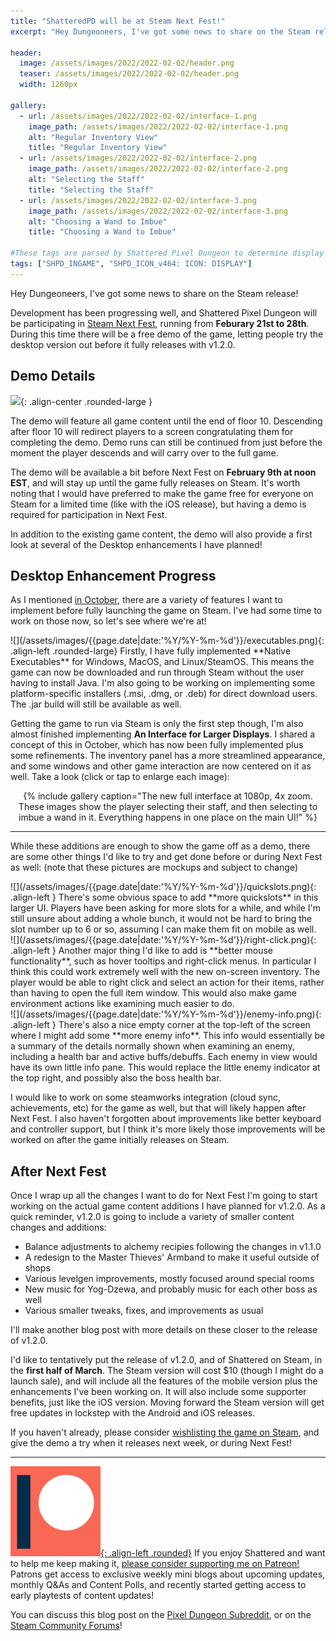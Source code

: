 ```yaml
---
title: "ShatteredPD will be at Steam Next Fest!"
excerpt: "Hey Dungeoneers, I've got some news to share on the Steam release! Development has been progressing well, and Shattered Pixel Dungeon will be participating in Steam Next Fest, running from Feburary 21st to 28th. During this time there will be a free demo of the game, letting people try the desktop version out before it fully releases with v1.2.0."

header:
  image: /assets/images/2022/2022-02-02/header.png
  teaser: /assets/images/2022/2022-02-02/header.png
  width: 1260px

gallery:
  - url: /assets/images/2022/2022-02-02/interface-1.png
    image_path: /assets/images/2022/2022-02-02/interface-1.png
    alt: "Regular Inventory View"
    title: "Regular Inventory View"
  - url: /assets/images/2022/2022-02-02/interface-2.png
    image_path: /assets/images/2022/2022-02-02/interface-2.png
    alt: "Selecting the Staff"
    title: "Selecting the Staff"
  - url: /assets/images/2022/2022-02-02/interface-3.png
    image_path: /assets/images/2022/2022-02-02/interface-3.png
    alt: "Choosing a Wand to Imbue"
    title: "Choosing a Wand to Imbue"

#These tags are parsed by Shattered Pixel Dungeon to determine display in its news feed
tags: ["SHPD_INGAME", "SHPD_ICON_v464: ICON: DISPLAY"]
---
```


Hey Dungeoneers, I've got some news to share on the Steam release!

Development has been progressing well, and Shattered Pixel Dungeon will be participating in [Steam Next Fest](https://store.steampowered.com/sale/nextfest), running from **Feburary 21st to 28th**. During this time there will be a free demo of the game, letting people try the desktop version out before it fully releases with v1.2.0.

## Demo Details

![](/assets/images/{{page.date|date:'%Y/%Y-%m-%d'}}/steam-demo.png){: .align-center .rounded-large }

The demo will feature all game content until the end of floor 10. Descending after floor 10 will redirect players to a screen congratulating them for completing the demo. Demo runs can still be continued from just before the moment the player descends and will carry over to the full game.

The demo will be available a bit before Next Fest on **February 9th at noon EST**, and will stay up until the game fully releases on Steam. It's worth noting that I would have preferred to make the game free for everyone on Steam for a limited time (like with the iOS release), but having a demo is required for participation in Next Fest.

In addition to the existing game content, the demo will also provide a first look at several of the Desktop enhancements I have planned!

## Desktop Enhancement Progress

As I mentioned [in October](/blog/shattered-pixel-dungeon-is-coming-to-steam.html#new-pc-features), there are a variety of features I want to implement before fully launching the game on Steam. I've had some time to work on those now, so let's see where we're at!

<div markdown="1" style="display: inline-block;">
![](/assets/images/{{page.date|date:'%Y/%Y-%m-%d'}}/executables.png){: .align-left .rounded-large}
Firstly, I have fully implemented **Native Executables** for Windows, MacOS, and Linux/SteamOS. This means the game can now be downloaded and run through Steam without the user having to install Java. I'm also going to be working on implementing some platform-specific installers (.msi, .dmg, or .deb) for direct download users. The .jar build will still be available as well.
</div>

Getting the game to run via Steam is only the first step though, I'm also almost finished implementing **An Interface for Larger Displays**. I shared a concept of this in October, which has now been fully implemented plus some refinements. The inventory panel has a more streamlined appearance, and some windows and other game interaction are now centered on it as well. Take a look (click or tap to enlarge each image):


<center>{% include gallery caption="The new full interface at 1080p, 4x zoom. These images show the player selecting their staff, and then selecting to imbue a wand in it. Everything happens in one place on the main UI!" %}</center>

---

While these additions are enough to show the game off as a demo, there are some other things I'd like to try and get done before or during Next Fest as well: (note that these pictures are mockups and subject to change)

<div markdown="1" style="display: inline-block;">
![](/assets/images/{{page.date|date:'%Y/%Y-%m-%d'}}/quickslots.png){: .align-left }
There's some obvious space to add **more quickslots** in this larger UI. Players have been asking for more slots for a while, and while I'm still unsure about adding a whole bunch, it would not be hard to bring the slot number up to 6 or so, assuming I can make them fit on mobile as well.
</div>

<div markdown="1" style="display: inline-block;">
![](/assets/images/{{page.date|date:'%Y/%Y-%m-%d'}}/right-click.png){: .align-left }
Another major thing I'd like to add is **better mouse functionality**, such as hover tooltips and right-click menus. In particular I think this could work extremely well with the new on-screen inventory. The player would be able to right click and select an action for their items, rather than having to open the full item window. This would also make game environment actions like examining much easier to do.
</div>

<div markdown="1" style="display: inline-block;">
![](/assets/images/{{page.date|date:'%Y/%Y-%m-%d'}}/enemy-info.png){: .align-left }
There's also a nice empty corner at the top-left of the screen where I might add some **more enemy info**. This info would essentially be a summary of the details normally shown when examining an enemy, including a health bar and active buffs/debuffs. Each enemy in view would have its own little info pane. This would replace the little enemy indicator at the top right, and possibly also the boss health bar.
</div>

I would like to work on some steamworks integration (cloud sync, achievements, etc) for the game as well, but that will likely happen after Next Fest. I also haven't forgotten about improvements like better keyboard and controller support, but I think it's more likely those improvements will be worked on after the game initially releases on Steam.

## After Next Fest

Once I wrap up all the changes I want to do for Next Fest I'm going to start working on the actual game content additions I have planned for v1.2.0. As a quick reminder, v1.2.0 is going to include a variety of smaller content changes and additions:
* Balance adjustments to alchemy recipies following the changes in v1.1.0
* A redesign to the Master Thieves' Armband to make it useful outside of shops
* Various levelgen improvements, mostly focused around special rooms
* New music for Yog-Dzewa, and probably music for each other boss as well
* Various smaller tweaks, fixes, and improvements as usual

I'll make another blog post with more details on these closer to the release of v1.2.0.

I'd like to tentatively put the release of v1.2.0, and of Shattered on Steam, in the **first half of March**. The Steam version will cost $10 (though I might do a launch sale), and will include all the features of the mobile version plus the enhancements I've been working on. It will also include some supporter benefits, just like the iOS version. Moving forward the Steam version will get free updates in lockstep with the Android and iOS releases.

If you haven't already, please consider [wishlisting the game on Steam](https://store.steampowered.com/app/1769170/Shattered_Pixel_Dungeon/), and give the demo a try when it releases next week, or during Next Fest!

---

[![](/assets/images/patreon-icon-2021.png){: .align-left .rounded}](https://www.patreon.com/ShatteredPixel) If you enjoy Shattered and want to help me keep making it, [please consider supporting me on Patreon!](https://www.patreon.com/ShatteredPixel) Patrons get access to exclusive weekly mini blogs about upcoming updates, monthly Q&As and Content Polls, and recently started getting access to early playtests of content updates!

You can discuss this blog post on the [Pixel Dungeon Subreddit](https://www.reddit.com/r/PixelDungeon/comments/sj1tqf/), or on the [Steam Community Forums](https://steamcommunity.com/app/1769170/eventcomments/3185736218666470824/)!